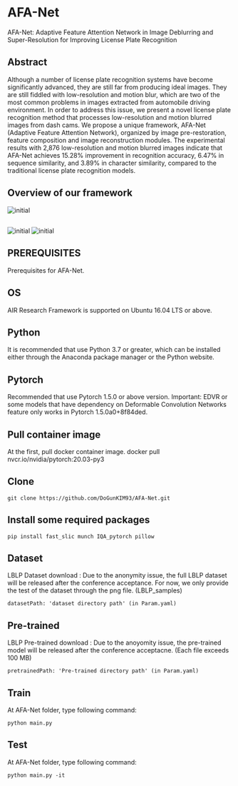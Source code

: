 # AFA-Net
AFA-Net: Adaptive Feature Attention Network in Image Deblurring and Super-Resolution for Improving License Plate Recognition

## Abstract
Although a number of license plate recognition systems have become significantly advanced, they are still far from producing ideal images. They are still fiddled with low-resolution and motion blur, which are two of the most common problems in images extracted from automobile driving environment. In order to address this issue, we present a novel license plate recognition method that processes low-resolution and motion blurred images from dash cams. We propose a unique framework, AFA-Net (Adaptive Feature Attention Network), organized by image pre-restoration, feature composition and image reconstruction modules. The experimental results with 2,876 low-resolution and motion blurred images indicate that AFA-Net achieves 15.28\% improvement in recognition accuracy, 6.47\% in sequence similarity, and 3.89\% in character similarity, compared to the traditional license plate recognition models.


## Overview of our framework
![initial](https://user-images.githubusercontent.com/16958744/105068951-c7605080-5ac4-11eb-96f3-fab38861ce82.PNG)

## 
![initial](https://user-images.githubusercontent.com/16958744/131770038-dfc5f5a7-9edf-46f3-a0e0-25e356f7d048.PNG)
![initial](https://user-images.githubusercontent.com/16958744/131770166-e6a8f02d-65f1-4212-9e37-af0015772954.PNG)

## PREREQUISITES
Prerequisites for AFA-Net.

## OS
AIR Research Framework is supported on Ubuntu 16.04 LTS or above.

## Python
It is recommended that use Python 3.7 or greater, which can be installed either through the Anaconda package manager or the Python website.

## Pytorch
Recommended that use Pytorch 1.5.0 or above version.
Important: EDVR or some models that have dependency on Deformable Convolution Networks feature only works in Pytorch 1.5.0a0+8f84ded.

## Pull container image
At the first, pull docker container image.
docker pull nvcr.io/nvidia/pytorch:20.03-py3

## Clone
```
git clone https://github.com/DoGunKIM93/AFA-Net.git
```

## Install some required packages
```
pip install fast_slic munch IQA_pytorch pillow
```

## Dataset
LBLP Dataset download : Due to the anonymity issue, the full LBLP dataset will be released after the conference acceptance. For now, we only provide the test of the dataset through the png file. (LBLP_samples)
```
datasetPath: 'dataset directory path' (in Param.yaml)
```

## Pre-trained
LBLP Pre-trained download : Due to the anoyomity issue, the pre-trained model will be released after the conference acceptacne. (Each file exceeds 100 MB)
```
pretrainedPath: 'Pre-trained directory path' (in Param.yaml)
```

## Train 
At AFA-Net folder, type following command:
```
python main.py
```
## Test
At AFA-Net folder, type following command:
```
python main.py -it
```
